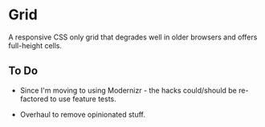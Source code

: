 Grid
====

A responsive CSS only grid that degrades well in older browsers and offers full-height cells.


To Do
-----

* Since I'm moving to using Modernizr - the hacks could/should be re-factored to use feature tests.

* Overhaul to remove opinionated stuff.